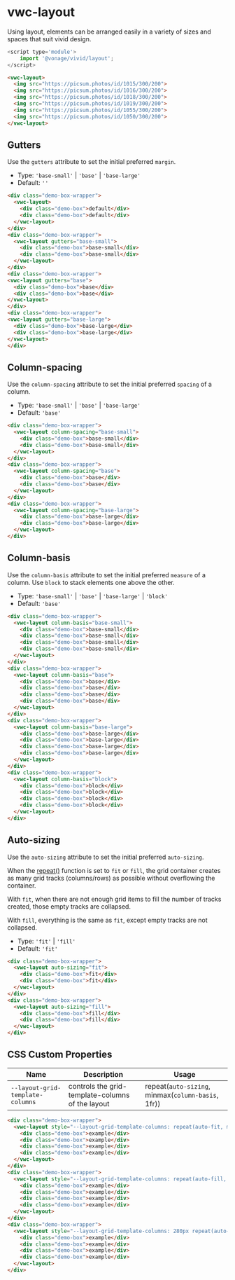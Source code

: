 # vwc-layout

Using layout, elements can be arranged easily in a variety of sizes and spaces that suit vivid design.

```js
<script type='module'>
    import '@vonage/vivid/layout';
</script>
```

```html preview
<vwc-layout>
  <img src="https://picsum.photos/id/1015/300/200">
  <img src="https://picsum.photos/id/1016/300/200">
  <img src="https://picsum.photos/id/1018/300/200">
  <img src="https://picsum.photos/id/1019/300/200">
  <img src="https://picsum.photos/id/1055/300/200">
  <img src="https://picsum.photos/id/1050/300/200">
</vwc-layout>
```

## Gutters

Use the `gutters` attribute to set the initial preferred `margin`.

- Type: `'base-small'` | `'base'` | `'base-large'`
- Default: `''`

```html preview
<div class="demo-box-wrapper">
  <vwc-layout>
    <div class="demo-box">default</div>
    <div class="demo-box">default</div>
  </vwc-layout>
</div>
<div class="demo-box-wrapper">
  <vwc-layout gutters="base-small">
    <div class="demo-box">base-small</div>
    <div class="demo-box">base-small</div>
  </vwc-layout>
</div>
<div class="demo-box-wrapper">
<vwc-layout gutters="base">
  <div class="demo-box">base</div>
  <div class="demo-box">base</div>
</vwc-layout>
</div>
<div class="demo-box-wrapper">
<vwc-layout gutters="base-large">
  <div class="demo-box">base-large</div>
  <div class="demo-box">base-large</div>
</vwc-layout>
</div>
```

## Column-spacing

Use the `column-spacing` attribute to set the initial preferred `spacing` of a column.

- Type: `'base-small'` | `'base'` | `'base-large'`
- Default: `'base'`

```html preview
<div class="demo-box-wrapper">
  <vwc-layout column-spacing="base-small">
    <div class="demo-box">base-small</div>
    <div class="demo-box">base-small</div>
  </vwc-layout>
</div>
<div class="demo-box-wrapper">
  <vwc-layout column-spacing="base">
    <div class="demo-box">base</div>
    <div class="demo-box">base</div>
  </vwc-layout>
</div>
<div class="demo-box-wrapper">
  <vwc-layout column-spacing="base-large">
    <div class="demo-box">base-large</div>
    <div class="demo-box">base-large</div>
  </vwc-layout>
</div>
```

## Column-basis

Use the `column-basis` attribute to set the initial preferred `measure` of a column. 
Use `block` to stack elements one above the other.

- Type: `'base-small'` | `'base'` | `'base-large'` | `'block'`
- Default: `'base'`

```html preview
<div class="demo-box-wrapper">
  <vwc-layout column-basis="base-small">
    <div class="demo-box">base-small</div>
    <div class="demo-box">base-small</div>
    <div class="demo-box">base-small</div>
    <div class="demo-box">base-small</div>
  </vwc-layout>
</div>
<div class="demo-box-wrapper">
  <vwc-layout column-basis="base">
    <div class="demo-box">base</div>
    <div class="demo-box">base</div>
    <div class="demo-box">base</div>
    <div class="demo-box">base</div>
  </vwc-layout>
</div>
<div class="demo-box-wrapper">
  <vwc-layout column-basis="base-large">
    <div class="demo-box">base-large</div>
    <div class="demo-box">base-large</div>
    <div class="demo-box">base-large</div>
    <div class="demo-box">base-large</div>
  </vwc-layout>
</div>
<div class="demo-box-wrapper">
  <vwc-layout column-basis="block">
    <div class="demo-box">block</div>
    <div class="demo-box">block</div>
    <div class="demo-box">block</div>
    <div class="demo-box">block</div>
  </vwc-layout>
</div>
```

## Auto-sizing

Use the `auto-sizing` attribute to set the initial preferred `auto-sizing`.

When the [repeat()](#css-custom-properties) function is set to `fit` or `fill`, the grid container creates as many grid tracks (columns/rows) as possible without overflowing the container.

With `fit`, when there are not enough grid items to fill the number of tracks created, those empty tracks are collapsed.

With `fill`, everything is the same as `fit`, except empty tracks are not collapsed.

- Type: `'fit'` | `'fill'`
- Default: `'fit'`

```html preview
<div class="demo-box-wrapper">
  <vwc-layout auto-sizing="fit">
    <div class="demo-box">fit</div>
    <div class="demo-box">fit</div>
  </vwc-layout>
</div>
<div class="demo-box-wrapper">
  <vwc-layout auto-sizing="fill">
    <div class="demo-box">fill</div>
    <div class="demo-box">fill</div>
  </vwc-layout>
</div>
```

## CSS Custom Properties

| Name                           | Description                                      | Usage                                              |
| ------------------------------ | ------------------------------------------------ | -------------------------------------------------- |
| `--layout-grid-template-columns` | controls the grid-template-columns of the layout | repeat(`auto-sizing`, minmax(`column-basis`, 1fr)) |

```html preview
<div class="demo-box-wrapper">
  <vwc-layout style="--layout-grid-template-columns: repeat(auto-fit, minmax(100px, 1fr));">
    <div class="demo-box">example</div>
    <div class="demo-box">example</div>
    <div class="demo-box">example</div>
    <div class="demo-box">example</div>
  </vwc-layout>
</div>
<div class="demo-box-wrapper">
  <vwc-layout style="--layout-grid-template-columns: repeat(auto-fill, minmax(100px, 1fr));">
    <div class="demo-box">example</div>
    <div class="demo-box">example</div>
    <div class="demo-box">example</div>
    <div class="demo-box">example</div>
  </vwc-layout>
</div>
<div class="demo-box-wrapper">
  <vwc-layout style="--layout-grid-template-columns: 280px repeat(auto-fill, minmax(100px, 1fr));">
    <div class="demo-box">example</div>
    <div class="demo-box">example</div>
    <div class="demo-box">example</div>
    <div class="demo-box">example</div>
  </vwc-layout>
</div>
```

